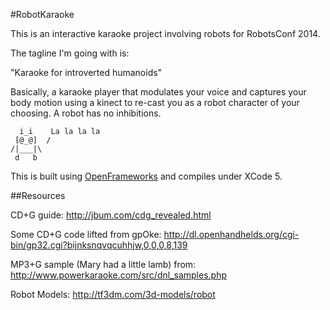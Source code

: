 #RobotKaraoke

This is an interactive karaoke project involving robots for RobotsConf 2014.

The tagline I'm going with is:

"Karaoke for introverted humanoids"

Basically, a karaoke player that modulates your voice and captures your body motion using a kinect to re-cast you as a robot character of your choosing. A robot has no inhibitions.

	  i_i    La la la la
	 [@_@]  /
	/|___|\
	 d   b

This is built using [OpenFrameworks](http://openframeworks.cc/) and compiles under XCode 5.

##Resources

CD+G guide: http://jbum.com/cdg_revealed.html

Some CD+G code lifted from gpOke:
http://dl.openhandhelds.org/cgi-bin/gp32.cgi?bijnksnqvqcuhhjw,0,0,0,8,139

MP3+G sample (Mary had a little lamb) from: http://www.powerkaraoke.com/src/dnl_samples.php

Robot Models: http://tf3dm.com/3d-models/robot